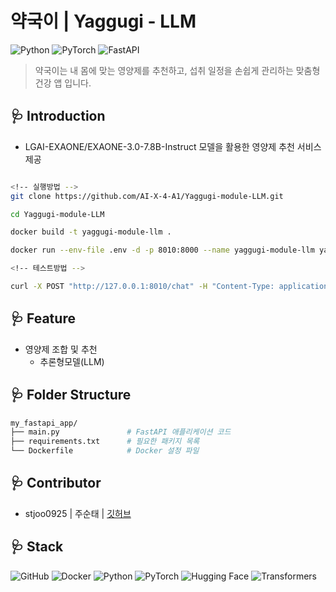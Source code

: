 # 약국이 | Yaggugi - LLM

![Python](https://img.shields.io/badge/Python-v3.12.7-3776AB?style=for-the-badge&logo=python&logoColor=white)
![PyTorch](https://img.shields.io/badge/PyTorch-v2.5.1-EE4C2C?style=for-the-badge&logo=pytorch&logoColor=white)
![FastAPI](https://img.shields.io/badge/FastAPI-v0.115.4-009688?style=for-the-badge&logo=fastapi&logoColor=white)

> 약국이는 내 몸에 맞는 영양제를 추천하고, 섭취 일정을 손쉽게 관리하는 맞춤형 건강 앱 입니다.

## 🩺 **Introduction**

- LGAI-EXAONE/EXAONE-3.0-7.8B-Instruct 모델을 활용한 영양제 추천 서비스 제공

```bash

<!-- 실행방법 -->
git clone https://github.com/AI-X-4-A1/Yaggugi-module-LLM.git

cd Yaggugi-module-LLM

docker build -t yaggugi-module-llm .

docker run --env-file .env -d -p 8010:8000 --name yaggugi-module-llm yaggugi-module-llm

<!-- 테스트방법 -->

curl -X POST "http://127.0.0.1:8010/chat" -H "Content-Type: application/x-www-form-urlencoded" -d "text=성인 남성에게 좋은 영양제는 뭐가 있니"

```

## 🩺 **Feature**

- 영양제 조합 및 추천
  - 추론형모델(LLM)

## 🩺 **Folder Structure**

```bash
my_fastapi_app/
├── main.py               # FastAPI 애플리케이션 코드
├── requirements.txt      # 필요한 패키지 목록
└── Dockerfile            # Docker 설정 파일
```

## 🩺 **Contributor**

- stjoo0925 | 주순태 | [깃허브](https://github.com/Stjoo0925)

## 🩺 **Stack**

![GitHub](https://img.shields.io/badge/GitHub-181717?style=for-the-badge&logo=github&logoColor=white)
![Docker](https://img.shields.io/badge/Docker-2496ED?style=for-the-badge&logo=docker&logoColor=white)
![Python](https://img.shields.io/badge/Python-3776AB?style=for-the-badge&logo=python&logoColor=white)
![PyTorch](https://img.shields.io/badge/PyTorch-EE4C2C?style=for-the-badge&logo=pytorch&logoColor=white)
![Hugging Face](https://img.shields.io/badge/Hugging%20Face-FFD300?style=for-the-badge&logo=huggingface&logoColor=black)
![Transformers](https://img.shields.io/badge/Transformers-FFD300?style=for-the-badge&logo=huggingface&logoColor=black)
